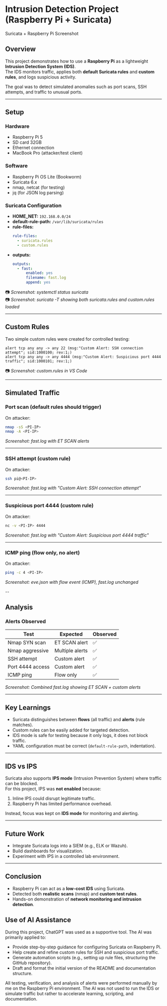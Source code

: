 # Intrusion Detection Project (Raspberry Pi + Suricata)

Suricata + Raspberry Pi Screenshot

## Overview

This project demonstrates how to use a **Raspberry Pi** as a lightweight **Intrusion Detection System (IDS)**.  
The IDS monitors traffic, applies both **default Suricata rules** and **custom rules**, and logs suspicious activity.

The goal was to detect simulated anomalies such as port scans, SSH attempts, and traffic to unusual ports.

---

## Setup

### Hardware
- Raspberry Pi 5 
- SD card 32GB
- Ethernet connection
- MacBook Pro (attacker/test client)

### Software
- Raspberry Pi OS Lite (Bookworm)
- Suricata 6.x
- nmap, netcat (for testing)
- jq (for JSON log parsing)

### Suricata Configuration
- **HOME_NET:** `192.168.0.0/24`
- **default-rule-path:** `/var/lib/suricata/rules`
- **rule-files:**
  ```yaml
  rule-files:
    - suricata.rules
    - custom.rules
  ```
- **outputs:**
  ```yaml
  outputs:
    - fast:
        enabled: yes
        filename: fast.log
        append: yes
  ```

📷 *Screenshot: systemctl status suricata*  
📷 *Screenshot: suricata -T showing both suricata.rules and custom.rules loaded*  

---

## Custom Rules

Two simple custom rules were created for controlled testing:

```text
alert tcp any any -> any 22 (msg:"Custom Alert: SSH connection attempt"; sid:1000100; rev:1;)
alert tcp any any -> any 4444 (msg:"Custom Alert: Suspicious port 4444 traffic"; sid:1000101; rev:1;)
```

📷 *Screenshot: custom.rules in VS Code*  

---

## Simulated Traffic

### Port scan (default rules should trigger)
On attacker:
```bash
nmap -sS <PI-IP>
nmap -A <PI-IP>
```
 *Screenshot: fast.log with ET SCAN alerts*

---

### SSH attempt (custom rule)
On attacker:
```bash
ssh pi@<PI-IP>
```
 *Screenshot: fast.log with "Custom Alert: SSH connection attempt"*

---

### Suspicious port 4444 (custom rule)
On attacker:
```bash
nc -v <PI-IP> 4444
```
 *Screenshot: fast.log with "Custom Alert: Suspicious port 4444 traffic"*

---

### ICMP ping (flow only, no alert)
On attacker:
```bash
ping -c 4 <PI-IP>
```
 *Screenshot: eve.json with flow event (ICMP), fast.log unchanged*

--

## Analysis

### Alerts Observed
| Test             | Expected | Observed |
|------------------|----------|----------|
| Nmap SYN scan    | ET SCAN alert | ✅ |
| Nmap aggressive  | Multiple alerts | ✅ |
| SSH attempt      | Custom alert | ✅ |
| Port 4444 access | Custom alert | ✅ |
| ICMP ping        | Flow only | ✅ |

 *Screenshot: Combined fast.log showing ET SCAN + custom alerts*  

---

## Key Learnings

- Suricata distinguishes between **flows** (all traffic) and **alerts** (rule matches).  
- Custom rules can be easily added for targeted detection.  
- IDS mode is safe for testing because it only logs, it does not block traffic.  
- YAML configuration must be correct (`default-rule-path`, indentation).  

---

## IDS vs IPS

Suricata also supports **IPS mode** (Intrusion Prevention System) where traffic can be blocked.  
For this project, IPS was **not enabled** because:
1. Inline IPS could disrupt legitimate traffic.
2. Raspberry Pi has limited performance overhead.

Instead, focus was kept on **IDS mode** for monitoring and alerting.

---

## Future Work

- Integrate Suricata logs into a SIEM (e.g., ELK or Wazuh).  
- Build dashboards for visualization.  
- Experiment with IPS in a controlled lab environment.  

---

## Conclusion

- Raspberry Pi can act as a **low-cost IDS** using Suricata.  
- Detected both **realistic scans** (nmap) and **custom test rules**.  
- Hands-on demonstration of **network monitoring and intrusion detection**.  

## Use of AI Assistance
During this project, ChatGPT was used as a supportive tool. The AI was primarily applied to:
- Provide step-by-step guidance for configuring Suricata on Raspberry Pi.
- Help create and refine custom rules for SSH and suspicious port traffic.
- Generate automation scripts (e.g., setting up rule files, structuring the GitHub repository).
- Draft and format the initial version of the README and documentation structure.

All testing, verification, and analysis of alerts were performed manually by me on the Raspberry Pi environment.
The AI was not used to run the IDS or simulate traffic but rather to accelerate learning, scripting, and documentation.
